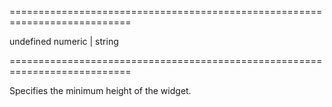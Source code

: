 <!--**
/*-------------------------------------------
    Auto-generated file. Do not modify.
-------------------------------------------

**-->
===========================================================================
<!--default-->undefined<!--/default-->
<!--type-->numeric | string<!--/type-->
===========================================================================

<!--shortDescription-->
Specifies the minimum height of the widget.
<!--/shortDescription-->

<!--fullDescription-->

<!--/fullDescription-->